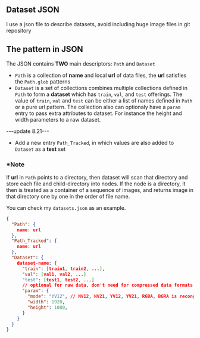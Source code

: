 ## Dataset JSON
I use a json file to describe datasets, avoid including huge image files in git repository

## The pattern in JSON
The JSON contains **TWO** main descriptors: `Path` and `Dataset`
- `Path` is a collection of **name** and local **url** of data files, the **url** satisfies the `Path.glob` patterns
- `Dataset` is a set of collections combines multiple collections defined in `Path` to form a **dataset** which has `train`, `val`, and `test` offerings. The value of `train`, `val` and `test` can be either a list of names defined in `Path` or a pure url pattern. The collection also can optionaly have a `param` entry to pass extra attributes to dataset. For instance the height and width parameters to a raw dataset.

---update 8.21---

- Add a new entry `Path_Tracked`, in which values are also added to `Dataset` as a **test** set

### *Note
If **url** in `Path` points to a directory, then dataset will scan that directory and store each file and child-directory into nodes.
If the node is a directory, it then is treated as a container of a sequence of images, and returns image in that directory one by one in the order of file name.

You can check my `datasets.json` as an example.

```json
{
  "Path": {
    name: url
  },
  "Path_Tracked": {
    name: url
  },
  "Dataset": {
    dataset-name: {
      "train": [train1, train2, ...],
      "val": [val1, val2, ...]
      "test": [test1, test2, ...]
      // optional for raw data, don't need for compressed data formats
      "param": {
        "mode": "YV12", // NV12, NV21, YV12, YV21, RGBA, BGRA is recongnized for now
        "width": 1920,
        "height": 1080,
      }
    }
  }
}
```
